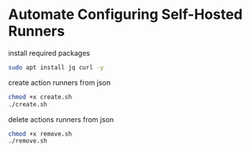 

# Automate Configuring Self-Hosted Runners

install required packages
```bash
sudo apt install jq curl -y
```

create action runners from json
```bash
chmod +x create.sh
./create.sh
```
delete actions runners from json
```bash
chmod +x remove.sh
./remove.sh
```
